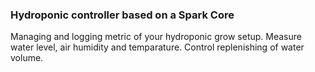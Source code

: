 
### Hydroponic controller based on a Spark Core

Managing and logging metric of your hydroponic grow setup. Measure water level, air humidity and temparature.
Control replenishing of water volume.
